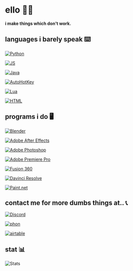 # ello 👨‍🦲

**i make things which don't work.**

## languages i barely speak ⌨️

[![Python](https://img.shields.io/badge/-Python-blue?style=for-the-badge&logo=Python&logoColor=white)](https://www.python.org/)

[![JS](https://img.shields.io/badge/-Javascript-yellow?style=for-the-badge&logo=Javascript&logoColor=white)](https://www.javascript.com/)

[![Java](https://img.shields.io/badge/-Java-c42e23?style=for-the-badge&logo=Java&logoColor=white)](https://java.com/en/)

[![AutoHotKey](https://img.shields.io/badge/-AutoHotKey-258520?style=for-the-badge&logo=AutoHotKey&logoColor=white)](https://www.autohotkey.com/)

[![Lua](https://img.shields.io/badge/-Lua-210db8?style=for-the-badge&logo=Lua&logoColor=white)](https://www.lua.org/)

[![HTML](https://img.shields.io/badge/-HTML-d63d0f?style=for-the-badge&logo=HTML5&logoColor=white)](https://html.com/)

## programs i do 🖥️

[![Blender](https://img.shields.io/badge/-Blender-orange?style=for-the-badge&logo=Blender&logoColor=white)](https://www.blender.org/)

[![Adobe After Effects](https://img.shields.io/badge/After%20Effects-7878d6?style=for-the-badge&logo=Adobe%20After%20Effects&logoColor=white)](https://www.adobe.com/au/products/aftereffects.html)

[![Adobe Photoshop](https://img.shields.io/badge/photoshop-%232c8dd4?style=for-the-badge&logo=adobe%20photoshop&logoColor=white)](https://www.adobe.com/au/products/photoshop.html)

[![Adobe Premiere Pro](https://img.shields.io/badge/Premiere%20Pro-7f39c4?style=for-the-badge&logo=Adobe%20Premiere%20Pro&logoColor=white)](https://www.adobe.com/au/products/premiere.html)

[![Fusion 360](https://img.shields.io/badge/Fusion%20360-d18e2a?style=for-the-badge&logo=Autodesk&logoColor=white)](https://www.autodesk.com/products/fusion-360/overview)

[![Davinci Resolve](https://img.shields.io/badge/Davinci%20Resolve-9e1c27?style=for-the-badge&logo=Neo4J&logoColor=white)](https://www.blackmagicdesign.com/au/products/davinciresolve/)<!-- I couldn't find real not fake davinci resolve logo so i stole Neo4js -->

[![Paint.net](https://img.shields.io/badge/Paint.net-2250ab?style=for-the-badge&logo=Rainmeter&logoColor=white)](https://www.getpaint.net/)<!-- paint.nert!!!!! -->

## contact me for more dumbs things at.. 📞

[![Discord](https://img.shields.io/badge/-Asptu%230003-7289DA?style=for-the-badge&logo=Discord&logoColor=white)](http://discord.com/app)

[![phon](https://img.shields.io/badge/-89548934989844466346ee_(phone)-2d2d2e?style=for-the-badge&logo=AlloCiné&logoColor=white)](https://xn--n3h.neocities.org)

[![airtable](https://img.shields.io/badge/-e69a37?style=for-the-badge&logo=Airtable&logoColor=white)](https://au.pcmag.com/old-collaboration/49221/airtable)

## stat 📊
    
![Stats](https://github-readme-stats.vercel.app/api/top-langs/?username=asptu&layout=compact&bg_color=0,0a0e12,151a21&title_color=F0F6FC&text_color=F0F6FC&hide_border=true)
